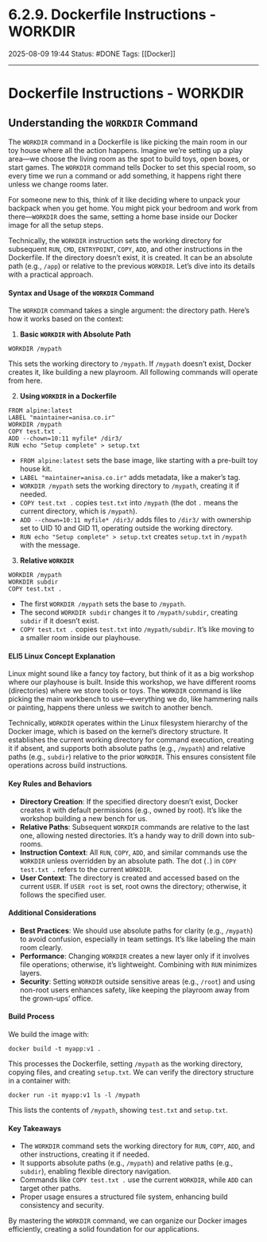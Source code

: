 # 6.2.9. Dockerfile Instructions - WORKDIR

2025-08-09 19:44
Status: #DONE 
Tags: [[Docker]]

---
# Dockerfile Instructions - WORKDIR

## Understanding the `WORKDIR` Command

The `WORKDIR` command in a Dockerfile is like picking the main room in our toy house where all the action happens. Imagine we’re setting up a play area—we choose the living room as the spot to build toys, open boxes, or start games. The `WORKDIR` command tells Docker to set this special room, so every time we run a command or add something, it happens right there unless we change rooms later.

For someone new to this, think of it like deciding where to unpack your backpack when you get home. You might pick your bedroom and work from there—`WORKDIR` does the same, setting a home base inside our Docker image for all the setup steps.

Technically, the `WORKDIR` instruction sets the working directory for subsequent `RUN`, `CMD`, `ENTRYPOINT`, `COPY`, `ADD`, and other instructions in the Dockerfile. If the directory doesn’t exist, it is created. It can be an absolute path (e.g., `/app`) or relative to the previous `WORKDIR`. Let’s dive into its details with a practical approach.

#### Syntax and Usage of the `WORKDIR` Command

The `WORKDIR` command takes a single argument: the directory path. Here’s how it works based on the context:

1. **Basic `WORKDIR` with Absolute Path**
```
WORKDIR /mypath
```
This sets the working directory to `/mypath`. If `/mypath` doesn’t exist, Docker creates it, like building a new playroom. All following commands will operate from here.

2. **Using `WORKDIR` in a Dockerfile**
```
FROM alpine:latest
LABEL "maintainer=anisa.co.ir"
WORKDIR /mypath
COPY test.txt .
ADD --chown=10:11 myfile* /dir3/
RUN echo "Setup complete" > setup.txt
```
- `FROM alpine:latest` sets the base image, like starting with a pre-built toy house kit.
- `LABEL "maintainer=anisa.co.ir"` adds metadata, like a maker’s tag.
- `WORKDIR /mypath` sets the working directory to `/mypath`, creating it if needed.
- `COPY test.txt .` copies `test.txt` into `/mypath` (the dot `.` means the current directory, which is `/mypath`).
- `ADD --chown=10:11 myfile* /dir3/` adds files to `/dir3/` with ownership set to UID 10 and GID 11, operating outside the working directory.
- `RUN echo "Setup complete" > setup.txt` creates `setup.txt` in `/mypath` with the message.

3. **Relative `WORKDIR`**
```
WORKDIR /mypath
WORKDIR subdir
COPY test.txt .
```
- The first `WORKDIR /mypath` sets the base to `/mypath`.
- The second `WORKDIR subdir` changes it to `/mypath/subdir`, creating `subdir` if it doesn’t exist.
- `COPY test.txt .` copies `test.txt` into `/mypath/subdir`. It’s like moving to a smaller room inside our playhouse.

#### ELI5 Linux Concept Explanation

Linux might sound like a fancy toy factory, but think of it as a big workshop where our playhouse is built. Inside this workshop, we have different rooms (directories) where we store tools or toys. The `WORKDIR` command is like picking the main workbench to use—everything we do, like hammering nails or painting, happens there unless we switch to another bench.

Technically, `WORKDIR` operates within the Linux filesystem hierarchy of the Docker image, which is based on the kernel’s directory structure. It establishes the current working directory for command execution, creating it if absent, and supports both absolute paths (e.g., `/mypath`) and relative paths (e.g., `subdir`) relative to the prior `WORKDIR`. This ensures consistent file operations across build instructions.

#### Key Rules and Behaviors

- **Directory Creation**: If the specified directory doesn’t exist, Docker creates it with default permissions (e.g., owned by root). It’s like the workshop building a new bench for us.
- **Relative Paths**: Subsequent `WORKDIR` commands are relative to the last one, allowing nested directories. It’s a handy way to drill down into sub-rooms.
- **Instruction Context**: All `RUN`, `COPY`, `ADD`, and similar commands use the `WORKDIR` unless overridden by an absolute path. The dot (`.`) in `COPY test.txt .` refers to the current `WORKDIR`.
- **User Context**: The directory is created and accessed based on the current `USER`. If `USER root` is set, root owns the directory; otherwise, it follows the specified user.

#### Additional Considerations

- **Best Practices**: We should use absolute paths for clarity (e.g., `/mypath`) to avoid confusion, especially in team settings. It’s like labeling the main room clearly.
- **Performance**: Changing `WORKDIR` creates a new layer only if it involves file operations; otherwise, it’s lightweight. Combining with `RUN` minimizes layers.
- **Security**: Setting `WORKDIR` outside sensitive areas (e.g., `/root`) and using non-root users enhances safety, like keeping the playroom away from the grown-ups’ office.

#### Build Process

We build the image with:
```
docker build -t myapp:v1 .
```
This processes the Dockerfile, setting `/mypath` as the working directory, copying files, and creating `setup.txt`. We can verify the directory structure in a container with:
```
docker run -it myapp:v1 ls -l /mypath
```
This lists the contents of `/mypath`, showing `test.txt` and `setup.txt`.

#### Key Takeaways

- The `WORKDIR` command sets the working directory for `RUN`, `COPY`, `ADD`, and other instructions, creating it if needed.
- It supports absolute paths (e.g., `/mypath`) and relative paths (e.g., `subdir`), enabling flexible directory navigation.
- Commands like `COPY test.txt .` use the current `WORKDIR`, while `ADD` can target other paths.
- Proper usage ensures a structured file system, enhancing build consistency and security.

By mastering the `WORKDIR` command, we can organize our Docker images efficiently, creating a solid foundation for our applications.